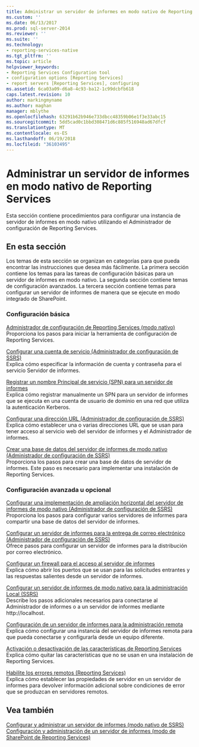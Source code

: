 ```yaml
---
title: Administrar un servidor de informes en modo nativo de Reporting Services | Microsoft Docs
ms.custom: ''
ms.date: 06/13/2017
ms.prod: sql-server-2014
ms.reviewer: ''
ms.suite: ''
ms.technology:
- reporting-services-native
ms.tgt_pltfrm: ''
ms.topic: article
helpviewer_keywords:
- Reporting Services Configuration tool
- configuration options [Reporting Services]
- report servers [Reporting Services], configuring
ms.assetid: 6ca03a09-d6a8-4c93-ba12-1c99dcbfb618
caps.latest.revision: 10
author: markingmyname
ms.author: maghan
manager: mblythe
ms.openlocfilehash: 63291b62b946e733dbcc48359b06e1f3e33abc15
ms.sourcegitcommit: 5dd5cad0c1bbd308471d6c885f516948ad67dfcf
ms.translationtype: MT
ms.contentlocale: es-ES
ms.lasthandoff: 06/19/2018
ms.locfileid: "36103495"
---
```

# <a name="manage-a-reporting-services-native-mode-report-server"></a>Administrar un servidor de informes en modo nativo de Reporting Services
  Esta sección contiene procedimientos para configurar una instancia de servidor de informes en modo nativo utilizando el Administrador de configuración de Reporting Services.  
  
## <a name="in-this-section"></a>En esta sección  
 Los temas de esta sección se organizan en categorías para que pueda encontrar las instrucciones que desea más fácilmente. La primera sección contiene los temas para las tareas de configuración básicas para un servidor de informes en modo nativo. La segunda sección contiene temas de configuración avanzados. La tercera sección contiene temas para configurar un servidor de informes de manera que se ejecute en modo integrado de SharePoint.  
  
### <a name="basic-configuration"></a>Configuración básica  
 [Administrador de configuración de Reporting Services &#40;modo nativo&#41;](../../sql-server/install/reporting-services-configuration-manager-native-mode.md)  
 Proporciona los pasos para iniciar la herramienta de configuración de Reporting Services.  
  
 [Configurar una cuenta de servicio &#40;Administrador de configuración de SSRS&#41;](../../sql-server/install/configure-a-service-account-ssrs-configuration-manager.md)  
 Explica cómo especificar la información de cuenta y contraseña para el servicio Servidor de informes.  
  
 [Registrar un nombre Principal de servicio &#40;SPN&#41; para un servidor de informes](register-a-service-principal-name-spn-for-a-report-server.md)  
 Explica cómo registrar manualmente un SPN para un servidor de informes que se ejecuta en una cuenta de usuario de dominio en una red que utiliza la autenticación Kerberos.  
  
 [Configurar una dirección URL &#40;Administrador de configuración de SSRS&#41;](../install-windows/configure-a-url-ssrs-configuration-manager.md)  
 Explica cómo establecer una o varias direcciones URL que se usan para tener acceso al servicio web del servidor de informes y el Administrador de informes.  
  
 [Crear una base de datos del servidor de informes de modo nativo &#40;Administrador de configuración de SSRS&#41;](../install-windows/ssrs-report-server-create-a-native-mode-report-server-database.md)  
 Proporciona los pasos para crear una base de datos de servidor de informes. Este paso es necesario para implementar una instalación de Reporting Services.  
  
### <a name="advanced-or-optional-configuration"></a>Configuración avanzada u opcional  
 [Configurar una implementación de ampliación horizontal del servidor de informes de modo nativo &#40;Administrador de configuración de SSRS&#41;](../install-windows/configure-a-native-mode-report-server-scale-out-deployment.md)  
 Proporciona los pasos para configurar varios servidores de informes para compartir una base de datos del servidor de informes.  
  
 [Configurar un servidor de informes para la entrega de correo electrónico &#40;Administrador de configuración de SSRS&#41;](../../sql-server/install/configure-a-report-server-for-e-mail-delivery-ssrs-configuration-manager.md)  
 Ofrece pasos para configurar un servidor de informes para la distribución por correo electrónico.  
  
 [Configurar un firewall para el acceso al servidor de informes](configure-a-firewall-for-report-server-access.md)  
 Explica cómo abrir los puertos que se usan para las solicitudes entrantes y las respuestas salientes desde un servidor de informes.  
  
 [Configurar un servidor de informes de modo nativo para la administración Local &#40;SSRS&#41;](configure-a-native-mode-report-server-for-local-administration-ssrs.md)  
 Describe los pasos adicionales necesarios para conectarse al Administrador de informes o a un servidor de informes mediante http://localhost.  
  
 [Configuración de un servidor de informes para la administración remota](configure-a-report-server-for-remote-administration.md)  
 Explica cómo configurar una instancia del servidor de informes remota para que pueda conectarse y configurarla desde un equipo diferente.  
  
 [Activación o desactivación de las características de Reporting Services](turn-reporting-services-features-on-or-off.md)  
 Explica cómo quitar las características que no se usan en una instalación de Reporting Services.  
  
 [Habilite los errores remotos &#40;Reporting Services&#41;](enable-remote-errors-reporting-services.md)  
 Explica cómo establecer las propiedades de servidor en un servidor de informes para devolver información adicional sobre condiciones de error que se produzcan en servidores remotos.  
  
## <a name="see-also"></a>Vea también  
 [Configurar y administrar un servidor de informes &#40;modo nativo de SSRS&#41;](configure-and-administer-a-report-server-ssrs-native-mode.md)   
 [Configuración y administración de un servidor de informes &#40;modo de SharePoint de Reporting Services&#41;](../configure-administer-report-server-reporting-services-sharepoint-mode.md)  
  
  